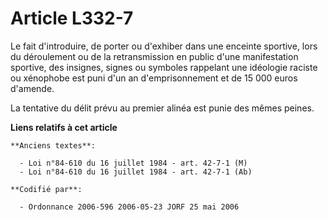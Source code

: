 # Article L332-7

Le fait d'introduire, de porter ou d'exhiber dans une enceinte sportive, lors du déroulement ou de la retransmission en
public d'une manifestation sportive, des insignes, signes ou symboles rappelant une idéologie raciste ou xénophobe est puni
d'un an d'emprisonnement et de 15 000 euros d'amende.

La tentative du délit prévu au premier alinéa est punie des mêmes peines.

**Liens relatifs à cet article**

	**Anciens textes**:

	  - Loi n°84-610 du 16 juillet 1984 - art. 42-7-1 (M)
	  - Loi n°84-610 du 16 juillet 1984 - art. 42-7-1 (Ab)

	**Codifié par**:

	  - Ordonnance 2006-596 2006-05-23 JORF 25 mai 2006
